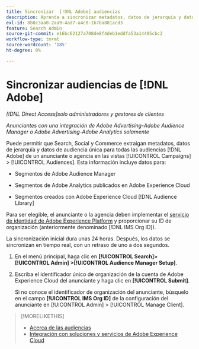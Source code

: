 ```yaml
---
title: Sincronizar  [!DNL Adobe] audiencias
description: Aprenda a sincronizar metadatos, datos de jerarquía y datos de audiencia única para sus  [!DNL Adobe] audiencias.
exl-id: 8b8c3aa0-2aa9-4ad7-a4c0-1b7ba881acd3
feature: Search Admin
source-git-commit: e16bc62127a708de8f4deb1eddfa53a14405cbc2
workflow-type: tm+mt
source-wordcount: '185'
ht-degree: 0%

---
```


# Sincronizar audiencias de [!DNL Adobe]

*[!DNL Direct Access]solo administradores y gestores de clientes*

*Anunciantes con una integración de Adobe Advertising-Adobe Audience Manager o Adobe Advertising-Adobe Analytics solamente*

Puede permitir que Search, Social y Commerce extraigan metadatos, datos de jerarquía y datos de audiencia única para todas las audiencias [!DNL Adobe] de un anunciante o agencia en las vistas [!UICONTROL Campaigns] > [!UICONTROL Audiences]. Esta información incluye datos para:

* Segmentos de Adobe Audience Manager

* Segmentos de Adobe Analytics publicados en Adobe Experience Cloud

* Segmentos creados con Adobe Experience Cloud [!DNL Audience Library]

Para ser elegible, el anunciante o la agencia deben implementar el [servicio de identidad de Adobe Experience Platform](https://experienceleague.adobe.com/docs/id-service/using/home.html?lang=es) y proporcionar su ID de organización (anteriormente denominado [!DNL IMS Org ID]).

La sincronización inicial dura unas 24 horas. Después, los datos se sincronizan en tiempo real, con un retraso de uno a dos segundos.

1. En el menú principal, haga clic en **[!UICONTROL Search]> [!UICONTROL Admin] >[!UICONTROL Audience Manager Setup]**.

1. Escriba el identificador único de organización de la cuenta de Adobe Experience Cloud del anunciante y haga clic en **[!UICONTROL Submit]**.

   Si no conoce el identificador de organización del anunciante, búsquelo en el campo **[!UICONTROL IMS Org ID]** de la configuración del anunciante en [!UICONTROL Admin] > [!UICONTROL Manage Client].

>[!MORELIKETHIS]
>
>* [Acerca de las audiencias](/help/search-social-commerce/campaign-management/campaigns/audience-about.md)
>* [Integración con soluciones y servicios de Adobe Experience Cloud](/help/search-social-commerce/introduction/integrations.md)
